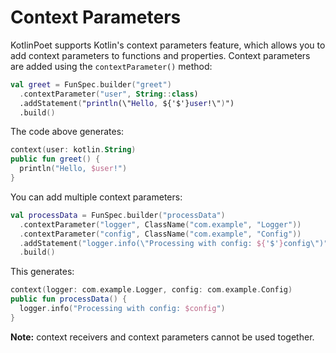 Context Parameters
==================

KotlinPoet supports Kotlin's context parameters feature, which allows you to add context parameters to functions and properties. Context parameters are added using the `contextParameter()` method:

```kotlin
val greet = FunSpec.builder("greet")
  .contextParameter("user", String::class)
  .addStatement("println(\"Hello, ${'$'}user!\")")
  .build()
```

The code above generates:

```kotlin
context(user: kotlin.String)
public fun greet() {
  println("Hello, $user!")
}
```

You can add multiple context parameters:

```kotlin
val processData = FunSpec.builder("processData")
  .contextParameter("logger", ClassName("com.example", "Logger"))
  .contextParameter("config", ClassName("com.example", "Config"))
  .addStatement("logger.info(\"Processing with config: ${'$'}config\")")
  .build()
```

This generates:

```kotlin
context(logger: com.example.Logger, config: com.example.Config)
public fun processData() {
  logger.info("Processing with config: $config")
}
```

**Note:** context receivers and context parameters cannot be used together.
